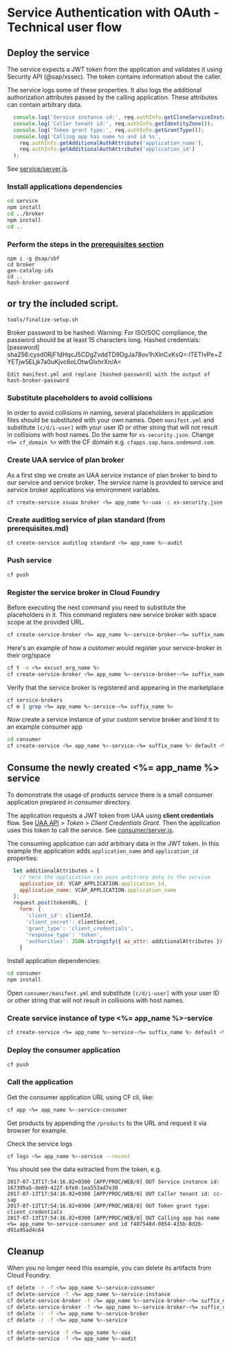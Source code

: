 # Service Authentication with OAuth - Technical user flow

## Deploy the service

The service expects a JWT token from the application and validates it using Security API (@sap/xssec).
The token contains information about the caller.

The service logs some of these properties.
It also logs the additional authorization attributes passed by the calling application.
These attributes can contain arbitrary data.
```js
  console.log('Service instance id:', req.authInfo.getCloneServiceInstanceId());
  console.log('Caller tenant id:', req.authInfo.getIdentityZone());
  console.log('Token grant type:', req.authInfo.getGrantType());
  console.log('Calling app has name %s and id %s',
    req.authInfo.getAdditionalAuthAttribute('application_name'),
    req.authInfo.getAdditionalAuthAttribute('application_id')
  );
```
See [service/server.js](service/server.js).

### Install applications dependencies

```sh
cd service
npm install
cd ../broker
npm install
cd ..
```

### Perform the steps in the [prerequisites section](/examples/prerequisites.md)

```
npm i -g @sap/sbf
cd broker
gen-catalog-ids
cd ..
hash-broker-password
```

## or try the included script.
```
tools/finalize-setup.sh
```

Broker password to be hashed: 
Warning: For ISO/SOC compliance, the password should be at least 15 characters long.
Hashed credentials: [password]
sha256:cysd0RjF1dHqcJ5CDgZvddTD9DgJa78ov1hXlnCxKsQ=:lTETIvPe+ZYETjw5ELjk7a0uKjvc6oLOtwGlxhrXn/A=

```
Edit manifest.yml and replace [hashed-password] with the output of hash-broker-password
```

### Substitute placeholders to avoid collisions

In order to avoid collisions in naming, several placeholders in application files should be substituted with your own names. Open `manifest.yml` and substitute `[c/d/i-user]` with your user ID or other string that will not result in collisions with host names. Do the same for `xs-security.json`.
Change `<%= cf_domain %>` with the CF domain e.g. `cfapps.sap.hana.ondemand.com`.

### Create UAA service of plan broker

As a first step we create an UAA service instance of plan broker to bind to our service and service broker. The service name is provided to service and service broker applications via environment variables.

```sh
cf create-service xsuaa broker <%= app_name %>-uaa -c xs-security.json
```

### Create auditlog service of plan standard (from prerequisites.md)

```bash
cf create-service auditlog standard <%= app_name %>-audit
```

### Push service

```sh
cf push
```

### Register the service broker in Cloud Foundry

Before executing the next command you need to substitute the placeholders in it.
This command registers new service broker with space scope at the provided URL.

```sh
cf create-service-broker <%= app_name %>-service-broker-<%= suffix_name %> <%= broker_user_name %> [password] https://<%= app_name %>-service-broker-<%= suffix_name %>.<%= cf_domain %> --space-scoped
```
Here's an example of how a customer would register your service-broker in their org/space
```sh
cf t -o <%= excust_org_name %>
cf create-service-broker <%= app_name %>-service-broker-<%= suffix_name %>/<%= excust_org_name %> <%= broker_user_name %> [password] https://<%= app_name %>-service-broker-<%= suffix_name %>.<%= cf_domain %> --space-scoped
```
Verify that the service broker is registered and appearing in the marketplace
```sh
cf service-brokers
cf m | grep <%= app_name %>-service-<%= suffix_name %>
```
Now create a service instance of your custom service broker and bind it to an example consumer app
```sh
cd consumer
cf create-service <%= app_name %>-service-<%= suffix_name %> default <%= app_name %>-service-instance -c parameters.json
```

## Consume the newly created <%= app_name %> service

To demonstrate the usage of products service there is a small consumer application prepared in _consumer_ directory.

The application requests a JWT token from UAA using **client credentials** flow.
See [UAA API](https://docs.cloudfoundry.org/api/uaa) > _Token_ > _Client Credentials Grant_.
Then the application uses this token to call the service.
See [consumer/server.js](consumer/server.js).

The consuming application can add arbitrary data in the JWT token.
In this example the application adds `application_name` and `application_id` properties:
```js
  let additionalAttributes = {
    // here the application can pass arbitrary data to the service
    application_id: VCAP_APPLICATION.application_id,
    application_name: VCAP_APPLICATION.application_name
  };
  request.post(tokenURL, {
    form: {
      'client_id': clientId,
      'client_secret': clientSecret,
      'grant_type': 'client_credentials',
      'response_type': 'token',
      'authorities': JSON.stringify({ az_attr: additionalAttributes })
    }
```

Install application dependencies:
```sh
cd consumer
npm install
```

Open `consumer/manifest.yml` and substitute `[c/d/i-user]` with your user ID or other string that will not result in collisions with host names.

### Create service instance of type <%= app_name %>-service

```sh
cf create-service <%= app_name %>-service-<%= suffix_name %> default <%= app_name %>-service-instance -c parameters.json
```

### Deploy the consumer application

```sh
cf push
```

### Call the application

Get the consumer application URL using CF cli, like:

```sh
cf app <%= app_name %>-service-consumer
```

Get products by appending the `/products` to the URL and request it via browser for example.

Check the service logs
```sh
cf logs <%= app_name %>-service --recent
```
You should see the data extracted from the token, e.g.
```
2017-07-13T17:54:16.82+0300 [APP/PROC/WEB/0] OUT Service instance id: 167395a5-de69-422f-bfe0-1ea553ad7e30
2017-07-13T17:54:16.82+0300 [APP/PROC/WEB/0] OUT Caller tenant id: cc-sap
2017-07-13T17:54:16.82+0300 [APP/PROC/WEB/0] OUT Token grant type: client_credentials
2017-07-13T17:54:16.82+0300 [APP/PROC/WEB/0] OUT Calling app has name <%= app_name %>-service-consumer and id f407548d-0854-435b-8d26-d91a95ad4c64
```

## Cleanup

When you no longer need this example, you can delete its artifacts from Cloud Foundry:
```sh
cf delete -r -f <%= app_name %>-service-consumer
cf delete-service -f <%= app_name %>-service-instance
cf delete-service-broker -f <%= app_name %>-service-broker-<%= suffix_name %>
cf delete-service-broker -f <%= app_name %>-service-broker-<%= suffix_name %>/<%= excust_org_name %>
cf delete -r -f <%= app_name %>-service-broker
cf delete -r -f <%= app_name %>-service

cf delete-service -f <%= app_name %>-uaa
cf delete-service -f <%= app_name %>-audit
```
